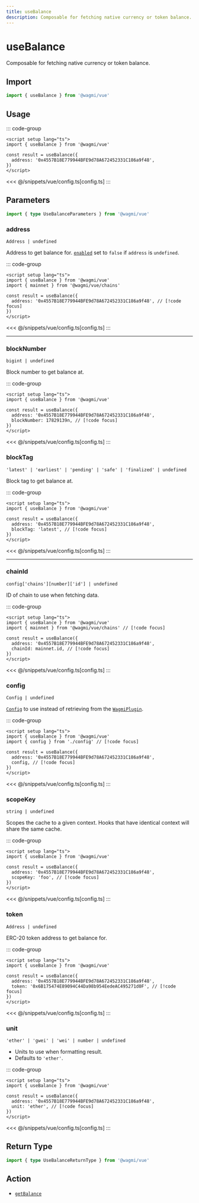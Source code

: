 ```yaml
---
title: useBalance
description: Composable for fetching native currency or token balance.
---
```


<script setup>
const packageName = '@wagmi/vue'
const actionName = 'getBalance'
const typeName = 'GetBalance'
const TData = '{ decimals: number; formatted: string; symbol: string; value: bigint; }'
const TError = 'GetBalanceErrorType'
</script>

# useBalance

Composable for fetching native currency or token balance.

## Import

```ts
import { useBalance } from '@wagmi/vue'
```

## Usage

::: code-group
```vue [index.vue]
<script setup lang="ts">
import { useBalance } from '@wagmi/vue'

const result = useBalance({
  address: '0x4557B18E779944BFE9d78A672452331C186a9f48',
})
</script>
```
<<< @/snippets/vue/config.ts[config.ts]
:::

## Parameters

```ts
import { type UseBalanceParameters } from '@wagmi/vue'
```

### address

`Address | undefined`

Address to get balance for. [`enabled`](#enabled) set to `false` if `address` is `undefined`.

::: code-group
```vue [index.vue]
<script setup lang="ts">
import { useBalance } from '@wagmi/vue'
import { mainnet } from '@wagmi/vue/chains'

const result = useBalance({
  address: '0x4557B18E779944BFE9d78A672452331C186a9f48', // [!code focus]
})
</script>
```
<<< @/snippets/vue/config.ts[config.ts]
:::

---

### blockNumber

`bigint | undefined`

Block number to get balance at.

::: code-group
```vue [index.vue]
<script setup lang="ts">
import { useBalance } from '@wagmi/vue'

const result = useBalance({
  address: '0x4557B18E779944BFE9d78A672452331C186a9f48',
  blockNumber: 17829139n, // [!code focus]
})
</script>
```
<<< @/snippets/vue/config.ts[config.ts]
:::

### blockTag

`'latest' | 'earliest' | 'pending' | 'safe' | 'finalized' | undefined`

Block tag to get balance at.

::: code-group
```vue [index.vue]
<script setup lang="ts">
import { useBalance } from '@wagmi/vue'

const result = useBalance({
  address: '0x4557B18E779944BFE9d78A672452331C186a9f48',
  blockTag: 'latest', // [!code focus]
})
</script>
```
<<< @/snippets/vue/config.ts[config.ts]
:::

---

### chainId

`config['chains'][number]['id'] | undefined`

ID of chain to use when fetching data.

::: code-group
```vue [index.vue]
<script setup lang="ts">
import { useBalance } from '@wagmi/vue'
import { mainnet } from '@wagmi/vue/chains' // [!code focus]

const result = useBalance({
  address: '0x4557B18E779944BFE9d78A672452331C186a9f48',
  chainId: mainnet.id, // [!code focus]
})
</script>
```
<<< @/snippets/vue/config.ts[config.ts]
:::

### config

`Config | undefined`

[`Config`](/vue/api/createConfig#config) to use instead of retrieving from the [`WagmiPlugin`](/vue/api/WagmiPlugin).

::: code-group
```vue [index.vue]
<script setup lang="ts">
import { useBalance } from '@wagmi/vue'
import { config } from './config' // [!code focus]

const result = useBalance({
  address: '0x4557B18E779944BFE9d78A672452331C186a9f48',
  config, // [!code focus]
})
</script>
```
<<< @/snippets/vue/config.ts[config.ts]
:::

### scopeKey

`string | undefined`

Scopes the cache to a given context. Hooks that have identical context will share the same cache.

::: code-group
```vue [index.vue]
<script setup lang="ts">
import { useBalance } from '@wagmi/vue'

const result = useBalance({
  address: '0x4557B18E779944BFE9d78A672452331C186a9f48',
  scopeKey: 'foo', // [!code focus]
})
</script>
```
<<< @/snippets/vue/config.ts[config.ts]
:::

### token

`Address | undefined`

ERC-20 token address to get balance for.

::: code-group
```vue [index.vue]
<script setup lang="ts">
import { useBalance } from '@wagmi/vue'

const result = useBalance({
  address: '0x4557B18E779944BFE9d78A672452331C186a9f48',
  token: '0x6B175474E89094C44Da98b954EedeAC495271d0F', // [!code focus]
})
</script>
```
<<< @/snippets/vue/config.ts[config.ts]
:::

### unit

`'ether' | 'gwei' | 'wei' | number | undefined`

- Units to use when formatting result.
- Defaults to `'ether'`.

::: code-group
```vue [index.vue]
<script setup lang="ts">
import { useBalance } from '@wagmi/vue'

const result = useBalance({
  address: '0x4557B18E779944BFE9d78A672452331C186a9f48',
  unit: 'ether', // [!code focus]
})
</script>
```
<<< @/snippets/vue/config.ts[config.ts]
:::

<!--@include: @shared/query-options.md-->

## Return Type

```ts
import { type UseBalanceReturnType } from '@wagmi/vue'
```

<!--@include: @shared/query-result.md-->

<!--@include: @shared/query-imports.md-->

## Action

- [`getBalance`](/core/api/actions/getBalance)
